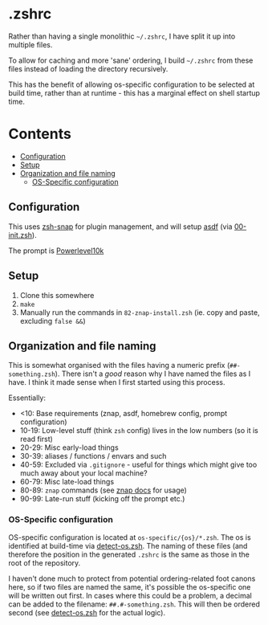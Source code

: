 # .zshrc


Rather than having a single monolithic `~/.zshrc`, I have split it up into multiple files.

To allow for caching and more 'sane' ordering, I build `~/.zshrc` from these files instead of loading the directory recursively.

This has the benefit of allowing os-specific configuration to be selected at build time, rather than at runtime - this has a marginal effect on shell startup time.

# Contents
<!-- START doctoc generated TOC please keep comment here to allow auto update -->
<!-- DON'T EDIT THIS SECTION, INSTEAD RE-RUN doctoc TO UPDATE -->

- [Configuration](#configuration)
- [Setup](#setup)
- [Organization and file naming](#organization-and-file-naming)
  - [OS-Specific configuration](#os-specific-configuration)

<!-- END doctoc generated TOC please keep comment here to allow auto update -->

## Configuration

This uses [zsh-snap][znap] for plugin management, and will setup [asdf][asdf] (via [00-init.zsh](00-init.zsh)).

The prompt is [Powerlevel10k][powerlevel10k]

## Setup

1. Clone this somewhere
1. `make`
1. Manually run the commands in `82-znap-install.zsh` (ie. copy and paste, excluding `false &&`)

## Organization and file naming

This is somewhat organised with the files having a numeric prefix (`##-something.zsh`). There isn't a *good* reason why I have named the files as I have. I think it made sense when I first started using this process.

Essentially:

* <10: Base requirements (znap, asdf, homebrew config, prompt configuration)
* 10-19: Low-level stuff (think `zsh` config) lives in the low numbers (so it is read first)
* 20-29: Misc early-load things
* 30-39: aliases / functions / envars and such
* 40-59: Excluded via `.gitignore` - useful for things which might give too much away about your local machine?
* 60-79: Misc late-load things
* 80-89: `znap` commands (see [znap docs][znap] for usage)
* 90-99: Late-run stuff (kicking off the prompt etc.)

### OS-Specific configuration

OS-specific configuration is located at `os-specific/{os}/*.zsh`. The os is identified at build-time via [detect-os.zsh][detect-os-script]. The naming of these files (and therefore the position in the generated `.zshrc` is the same as those in the root of the repository.

I haven't done much to protect from potential ordering-related foot canons here, so if two files are named the same, it's possible the os-specific one will be written out first. In cases where this could be a problem, a decimal can be added to the filename: `##.#-something.zsh`. This will then be ordered second (see [detect-os.zsh][detect-os-script] for the actual logic).


[comment]: # (External Links)

[znap]: <https://github.com/marlonrichert/zsh-snap> "zsh-snap"
[asdf]: <https://github.com/asdf-vm/asdf> "asdf"
[powerlevel10k]: <https://github.com/romkatv/powerlevel10k> "Powerlevel10k"
[detect-os-script]: <scripts/detect-os.zsh> "detect-os.zsh"
